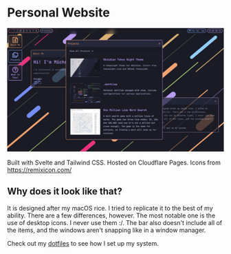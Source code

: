 # Personal Website

![](assets/website.png)

Built with Svelte and Tailwind CSS. Hosted on Cloudflare Pages. Icons from https://remixicon.com/

## Why does it look like that?

It is designed after my macOS rice. I tried to replicate it to the best of my ability. There are a few differences, however. The most notable one is the use of desktop icons. I never use them :/. The bar also doesn't include all of the items, and the windows aren't snapping like in a window manager.

Check out my [dotfiles](https://github.com/tcmmichaelb139/.dotfiles) to see how I set up my system.
